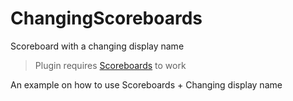 # ChangingScoreboards
Scoreboard with a changing display name
> Plugin requires [Scoreboards](https://github.com/TwistedAsylumMC/Scoreboards/) to work

An example on how to use Scoreboards + Changing display name